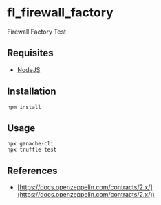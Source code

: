 # fl_firewall_factory
Firewall Factory Test

## Requisites
* [NodeJS](https://nodejs.org/)

## Installation
```
npm install
```

## Usage
```
npx ganache-cli
npx truffle test
```

## References
* [https://docs.openzeppelin.com/contracts/2.x/](https://docs.openzeppelin.com/contracts/2.x/))
